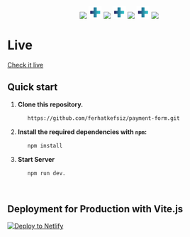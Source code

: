 

<p align="center">
  <img src="https://vitejs.dev/logo.svg" height="60">
  <img src="/images/plus.png"  height="30">

  <img src="https://www.markusantonwolf.com/media/pages/blog/tailwind-css/265298487-1596675041/tailwind-css-logo.svg" height="60">
  <img src="/images/plus.png"  height="30">

  <img src="https://upload.wikimedia.org/wikipedia/commons/thumb/b/bc/PostCSS_Logo.svg/1200px-PostCSS_Logo.svg.png" height="60">
  <img src="/images/plus.png"  height="30">

  <img src="https://i.dlpng.com/static/png/348405_preview.png" height="65" />
  
</p>

#  Live
  [Check it live](https://paymentform-eticsoft.netlify.app/frontend/html/)

 
##  Quick start

1.  **Clone this repository.**

    ```sh
       https://github.com/ferhatkefsiz/payment-form.git
    ```

2. **Install the required dependencies with `npm`:**

    ```sh
       npm install
     ```

3.  **Start Server**

    ```sh
       npm run dev.
    ```
<br>

##  Deployment for Production with Vite.js

 [![Deploy to Netlify](https://www.netlify.com/img/deploy/button.svg)](https://app.netlify.com)

<br>